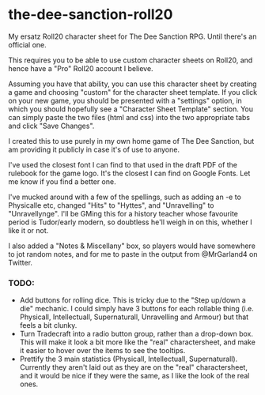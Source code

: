 # the-dee-sanction-roll20
My ersatz Roll20 character sheet for The Dee Sanction RPG. Until there's an official one.

This requires you to be able to use custom character sheets on Roll20, and hence have a "Pro" Roll20 account I believe.

Assuming you have that ability, you can use this character sheet by creating a game and choosing "custom" for the character sheet template.
If you click on your new game, you should be presented with a "settings" option, in which you should hopefully see a "Character Sheet Template" section.
You can simply paste the two files (html and css) into the two appropriate tabs and click "Save Changes". 

I created this to use purely in my own home game of The Dee Sanction, but am providing it publicly in case it's of use to anyone.

I've used the closest font I can find to that used in the draft PDF of the rulebook for the game logo. It's the closest I can find on Google Fonts. Let me know if you find a better one.

I've mucked around with a few of the spellings, such as adding an -e to Physicalle etc, changed "Hits" to "Hyttes", and "Unravelling" to "Unravellynge". I'll be GMing this for a history teacher whose favourite period is Tudor/early modern, so doubtless he'll weigh in on this, whether I like it or not.

I also added a "Notes & Miscellany" box, so players would have somewhere to jot random notes, and for me to paste in the output from @MrGarland4 on Twitter.

### TODO:

- Add buttons for rolling dice. This is tricky due to the "Step up/down a die" mechanic. I could simply have 3 buttons for each rollable thing (i.e. Physicall, Intellectuall, Supernaturall, Unravelling and Armour) but that feels a bit clunky.
- Turn Tradecraft into a radio button group, rather than a drop-down box.  This will make it look a bit more like the "real" charactersheet, and make it easier to hover over the items to see the tooltips.
- Prettify the 3 main statistics (Physicall, Intellectuall, Supernaturall). Currently they aren't laid out as they are on the "real" charactersheet, and it would be nice if they were the same, as I like the look of the real ones.
